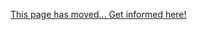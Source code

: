 [This page has moved... Get informed here!](https://github.com/9413d5ff2a0b4f237a264010b65350e7/TAG/blob/master/PHB33/README.md)
